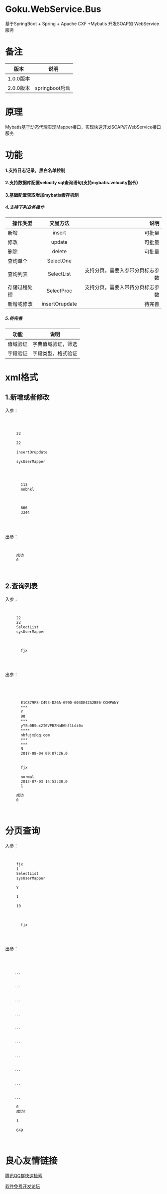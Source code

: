 # Goku.WebService.Bus
基于SpringBoot + Spring +  Apache CXF +Mybatis 开发SOAP的 WebService 服务

# 备注 
| **版本** |  **说明**| 
| ------   |:------:|
| 1.0.0版本| |
| 2.0.0版本|springboot启动|

# 原理
Mybatis基于动态代理实现Mapper接口，实现快速开发SOAP的WebService接口服务

# 功能

#### 1.支持日志记录，黑白名单控制 
#### 2.支持数据库配置velocity sql查询语句(支持mybatis.velocity指令） 
#### 3.基础配置获取增加mybatis缓存机制 
##### 4.支持下列业务操作

| 操作类型|交易方法|说明|
| ------------- |:-------------:| -------------:|
|新增|insert|可批量|
|修改|update|可批量|
|删除|delete|可批量|  
|查询单个|SelectOne|  
|查询列表|SelectList|支持分页，需要入参带分页标志参数|  
|存储过程处理|SelectProc|支持分页，需要入带待分页标志参数|  
|新增或修改|insertOrupdate|待完善|  

##### 5.待完善

| 功能 |说明|
| ------------- |:-------------:|
|值域验证|字典值域验证，筛选|
|字段验证|字段类型，格式验证|

# xml格式

## 1.新增或者修改

入参：
```xml
  
    
     
     22   
     
     22   
     
     insertOrupdate   
     
     sysUserMapper  
     
    
     
      
       113   
       mnbhkl  
       
     
      
       666   
       3344  
      
    
 

```

出参：
```xml
 
   
     成功 
     0 
   
 

```
## 2.查询列表

入参：
```xml
  
   
     22   
     22   
     SelectList   
     sysUserMapper  
     
    
      
       fjx  
      
    
 

```

出参：
```xml
 
   
     
       
       E1C879F8-C493-D26A-699D-604DE42A2BE6-COMPANY 
       *** 
       Y 
       90 
       *** 
       yYSu0BSux2I6VPBZHaB6hf1Ldi0= 
       **** 
       nbfujx@qq.com 
       *** 
       *** 
       N 
       2017-08-04 09:07:26.0 
       
       
       fjx 
       
       normal 
       2013-07-03 14:53:30.0 
       1 
     
     成功 
     0 
   
 
```

# 分页查询

入参：
```xml
  
    
     fjx   
     1   
     SelectList   
     sysUserMapper   
      
     Y   
      
     1   
      
     10  
     
    
      
       fjx  
      
    
 
```
出参：
```xml
 
   
     
	...
     
     
	...
     
     
	...
     
     
	...
     
     
	...
     
     
	...
     
     
	...
     
     
	...
     
     
	...
     
     
	...
     
     0 
     成功! 
     
     1 
     
     649 
   
 
```



 # 良心友情链接

[腾讯QQ群快速检索](http://u.720life.cn/s/8cf73f7c)

[软件免费开发论坛](http://u.720life.cn/s/bbb01dc0)